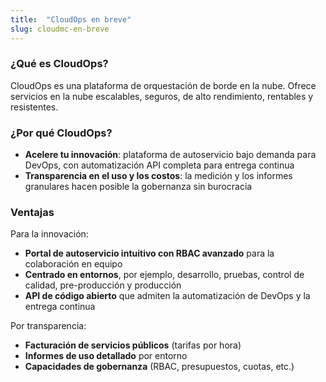 ```yaml
---
title:  "CloudOps en breve"
slug: cloudmc-en-breve
---
```


### ¿Qué es CloudOps?

CloudOps es una plataforma de orquestación de borde en la nube. Ofrece servicios en la nube escalables, seguros, de alto rendimiento, rentables y resistentes.

### ¿Por qué CloudOps?

- **Acelere tu innovación**: plataforma de autoservicio bajo demanda para DevOps, con automatización API completa para entrega continua
- **Transparencia en el uso y los costos**: la medición y los informes granulares hacen posible la gobernanza sin burocracia

### Ventajas

Para la innovación:

- **Portal de autoservicio intuitivo con RBAC avanzado** para la colaboración en equipo
- **Centrado en entornos**, por ejemplo, desarrollo, pruebas, control de calidad, pre-producción y producción
- **API de código abierto** que admiten la automatización de DevOps y la entrega continua

Por transparencia:

- **Facturación de servicios públicos** (tarifas por hora)
- **Informes de uso detallado** por entorno
- **Capacidades de gobernanza** (RBAC, presupuestos, cuotas, etc.)
